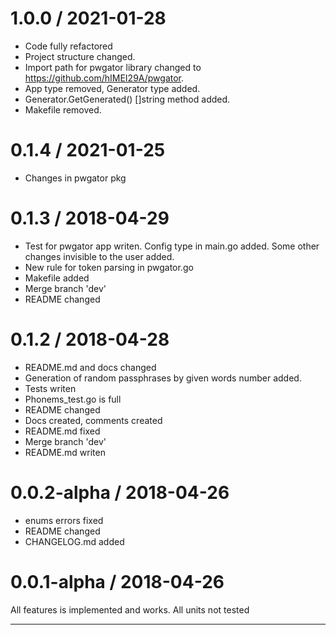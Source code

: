1.0.0 / 2021-01-28
==================

   * Code fully refactored
   * Project structure changed.
   * Import path for pwgator library changed to https://github.com/hIMEI29A/pwgator.
   * App type removed, Generator type added.
   * Generator.GetGenerated() []string  method added.
   * Makefile removed.

0.1.4 / 2021-01-25
==================

  * Changes in pwgator pkg


0.1.3 / 2018-04-29
==================

  * Test for pwgator app writen. Config type in main.go added. Some other changes invisible to the user added.
  * New rule for token parsing in pwgator.go
  * Makefile added
  * Merge branch 'dev'
  * README changed

0.1.2 / 2018-04-28
==================

  * README.md and docs changed
  * Generation of random passphrases by given words number added.
  * Tests writen
  * Phonems_test.go is full
  * README changed
  * Docs created, comments created
  * README.md fixed
  * Merge branch 'dev'
  * README.md writen

0.0.2-alpha / 2018-04-26
==================

  * enums errors fixed
  * README changed
  * CHANGELOG.md added

0.0.1-alpha / 2018-04-26
==================

All features is implemented and works.
All units not tested
___


